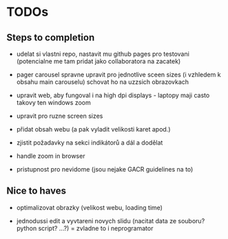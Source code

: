 # TODOs 

## Steps to completion

- udelat si vlastni repo, nastavit mu github pages pro testovani
(potencialne me tam pridat jako collaboratora na zacatek)

- pager carousel
spravne upravit pro jednotlive sceen sizes (i vzhledem k obsahu main carouselu)
schovat ho na uzzsich obrazovkach

- upravit web, aby fungoval i na high dpi displays - laptopy maji casto takovy ten windows zoom

- upravit pro ruzne screen sizes

- přidat obsah webu (a pak vyladit velikosti karet apod.)

- zjistit požadavky na sekci indikátorů a dál a dodělat

- handle zoom in browser

- pristupnost pro nevidome (jsou nejake GACR guidelines na to)

## Nice to haves

- optimalizovat obrazky (velikost webu, loading time)

- jednodussi edit a vyvtareni novych slidu (nacitat data ze souboru? python script? ...?) = zvladne to i neprogramator
